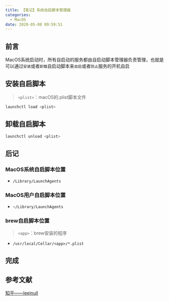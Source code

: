 ```yaml
---
title: 【笔记】系统自启脚本管理器
categories:
  - MacOS
date: 2020-05-08 09:59:51
---
```


## 前言

MacOS系统启动时，所有自启动的服务都由自启动脚本管理器负责管理，也就是可以通过`安装`或者`卸载`自启动脚本来`自启`或者`防止`服务的开机自启

<!-- more -->

## 安装自启脚本

> `<plist>`：macOS的.plist脚本文件

``` sh
launchctl load <plist>
```

## 卸载自启脚本

``` sh
launchctl unload <plist> 
```

## 后记

### MacOS系统自启脚本位置

- `/Library/LaunchAgents`

### MacOS用户自启脚本位置

- `~/Library/LaunchAgents`

### brew自启脚本位置

> `<app>`：brew安装的程序

- `/usr/local/Cellar/<app>/*.plist`

## 完成

## 参考文献

[知乎——leejnull](https://www.jianshu.com/p/56163b82235b)

